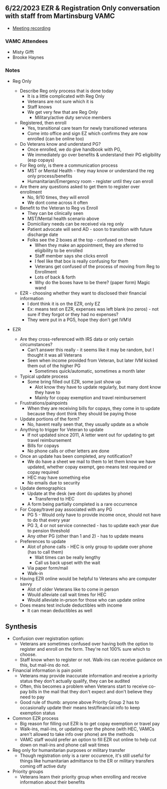 ## 6/22/2023 EZR & Registration Only conversation with staff from Martinsburg VAMC

- [Meeting recording](https://dvagov-my.sharepoint.com/:v:/g/personal/alexander_seelig_va_gov1/EemUiCTHLhBBou_gZDoNrTsB7o4pvXKlGr9-B1lMNV4PuA)

### VAMC Attendees
- Misty Gifft
- Brooke Haynes

### Notes

- Reg Only
     - Describe Reg only process that is done today
          - It is a little complicated with Reg Only
          - Veterans are not sure which it is
          - Staff knows
          - We get very few that are Reg Only 
               - Military/active duty service members
     - Registered, then enroll
          - Yes, transitional care team for newly transitioned veterans
          - Come into office and sign EZ which confirms they are now enrolled (can be online too)
     - Do Veterans know and understand PG?
          - Once enrolled, we do give handbook with PG, 
          - We immediately go over benefits & understand their PG eligibility (esp copays)
     - For Reg only, is there a communication process
          - MST or Mental Health - they may know or understand the reg only process/benefits
          - Humanitarian/Emergency room - register until they can enroll
     - Are there any questions asked to get them to register over enrollment
          - No, 9/10 times, they will enroll
          - We dont come across it often
     - Benefit to the Veteran to Reg vs Enroll
          - They can be clinically seen
          - MST/Mental health scenario above
          - Domiciliary needs can be received via reg only
          - Patient advocate will send AD - soon to transition with future discharge date
          - Folks see the 2 boxes at the top - confused on these
               - When they make an appointment, they are xferred to eligibility to be enrolled
               - Staff member says she clicks enroll
               - I feel like that box is really confusing for them
               - Veterans get confused of the process of moving from Reg to Enrollment
               - Lots of back & forth
               - Why do the boxes have to be there? (paper form)
Magic wand
     - EZR - choosing whether they want to disclosed their financial information
          - I dont think it is on the EZR, only EZ 
          - Ex: means test on EZR, expenses was left blank (no zeros) - not sure if they forgot or they had no expenses?
          - They were put in a PG5, hope they don't get IVM’d

- EZR
     - Are they cross-referenced with IRS data or only certain circumstances?
          - Can’t answer this really - it seems like it may be random, but I thought it was all Veterans
          - Seen when income provided from Veteran, but later IVM kicked them out of the higher PG
               - Sometimes quick/automatic, sometimes a month later
     - Typical update process
          - Some bring filled out EZR, some just show up
               - Alot know they have to update regularly, but many dont know they have to
               - Mainly for copay exemption and travel reimbursement
     - Frustrations/painpoints
          - When they are receiving bills for copays, they come in to update because they dont think they should be paying those
     - Update portions of the form?
          - No, havent really seen that, they usually update as a whole
     - Anything to trigger for Veteran to update
          - If not updated since 2011, A letter went out for updating to get travel reimbursement
          - Bills for copays
          - No phone calls or other letters are done
     - Once an update has been completed, any notification?
          - We do have a sheet we mail to them to let them know we have updated, whether copay exempt, geo means test required or copay required
          - HEC may have something else
          - No emails due to security
     - Update demographics
          - Update at the desk (we dont do updates by phone)
               - Transferred to HEC
          - A form being partially completed is a rare occurrence
     - For Copay/travel pay associated with any PG
          - PG 5 - Would only have to provide income once, should not have to do that every year
          - PG 3, 4 or not service connected - has to update each year due to pension threshold
          - Any other PG (other than 1 and 2) - has to update means
     - Preferences to update
          - Alot of phone calls - HEC is only group to update over phone (has to call them)
               - Wait times can be really lengthy
               - Call us back upset with the wait
          - Via paper form/mail
          - Walk-in
     - Having EZR online would be helpful to Veterans who are computer savvy
          - Alot of older Veterans like to come in person
          - Would alleviate call wait times for HEC
          - Would alleviate in-prson for those who can update online
     - Does means test include deductibles with income
          - It can mean deductibles as well
      
## Synthesis
- Confusion over registration option:
  - Veterans are sometimes confused over having both the option to register and enroll on the form. They're not 100% sure which to choose.
  - Staff know when to register or not. Walk-ins can receive guidance on this, but mail-ins do not.
- Financial information is pain point
  - Veterans may provide inaccurate information and receive a priority status they don't actually qualify, they can be audited
  - Often, this becomes a problem when Veterans start to receive co-pay bills in the mail that they don't expect and don't believe they need to pay
  - Good rule of thumb: anyone above Priority Group 2 has to occasionally update their means test/financial info to keep exemption status
- Common EZR process
  - Big reason for filling out EZR is to get copay exemption or travel pay
  - Walk-ins, mail-ins, or updating over the phone (with HEC, VAMCs aren't allowed to take info over phone) are the methods
  - VAMC staff would prefer an option to fill EZR out online to help cut down on mail-ins and phone call wait times
- Reg only for humanitarian purposes or military transfer
  - Though registration only is a rarer occurence, it's still useful for things like humanitarian admittance to the ER or military transfers coming off active duty
- Priority groups
  - Veterans learn their priority group when enrolling and receive information about their benefits

